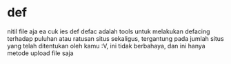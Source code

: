# def
nitil file aja ea cuk 
ies def defac adalah tools untuk melakukan defacing terhadap puluhan atau ratusan situs sekaligus,
tergantung pada jumlah situs yang telah ditentukan oleh kamu :V, ini tidak berbahaya,
dan ini hanya metode upload file saja
